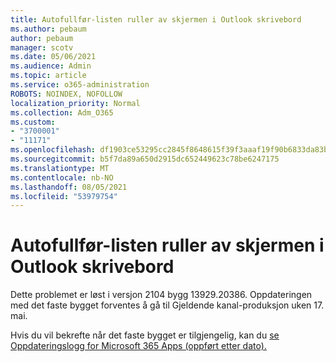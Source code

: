 ```yaml
---
title: Autofullfør-listen ruller av skjermen i Outlook skrivebord
ms.author: pebaum
author: pebaum
manager: scotv
ms.date: 05/06/2021
ms.audience: Admin
ms.topic: article
ms.service: o365-administration
ROBOTS: NOINDEX, NOFOLLOW
localization_priority: Normal
ms.collection: Adm_O365
ms.custom:
- "3700001"
- "11171"
ms.openlocfilehash: df1903ce53295cc2845f8648615f39f3aaaf19f90b6833da83b27ba836e44d4e
ms.sourcegitcommit: b5f7da89a650d2915dc652449623c78be6247175
ms.translationtype: MT
ms.contentlocale: nb-NO
ms.lasthandoff: 08/05/2021
ms.locfileid: "53979754"
---
```

# <a name="autocomplete-list-scrolls-off-the-screen-in-outlook-desktop"></a>Autofullfør-listen ruller av skjermen i Outlook skrivebord

Dette problemet er løst i versjon 2104 bygg 13929.20386. Oppdateringen med det faste bygget forventes å gå til Gjeldende kanal-produksjon uken 17. mai. 

Hvis du vil bekrefte når det faste bygget er tilgjengelig, kan du [se Oppdateringslogg for Microsoft 365 Apps (oppført etter dato).](/officeupdates/update-history-microsoft365-apps-by-date)